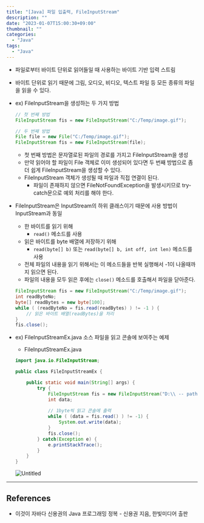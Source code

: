 ```yaml
---
title: "[Java] 파일 입출력, FileInputStream"
description: ""
date: "2023-01-07T15:00:30+09:00"
thumbnail: ""
categories:
  - "Java"
tags:
  - "Java"
---
```

<!--more-->

- 파일로부터 바이트 단위로 읽어들일 때 사용하는 바이트 기반 입력 스트림
- 바이트 단위로 읽기 때문에 그림, 오디오, 비디오, 텍스트 파일 등 모든 종류의 파일을 읽을 수 있다.
- ex) FileInputStream을 생성하는 두 가지 방법
    
    ```java
    // 첫 번째 방법
    FileInputStream fis = new FileInputStream("C:/Temp/image.gif");
    
    // 두 번째 방법
    File file = new File("C:/Temp/image.gif");
    FileInputStream fis = new FileInputStream(file);
    ```
    
    - 첫 번째 방법은 문자열로된 파일의 경로를 가지고 FileInputStream을 생성
    - 만약 읽어야 할 파일이 File 객체로 이미 생성되어 있다면 두 번째 방법으로 좀 더 쉽게 FileInputStream을 생성할 수 있다.
    - FileInputStream 객체가 생성될 때 파일과 직접 연결이 된다.
        - 파일이 존재하지 않으면 FileNotFoundException을 발생시키므로 try-catch문으로 예외 처리를 해야 한다.
- FileInputStream은 InputStream의 하위 클래스이기 때문에 사용 방법이 InputStream과 동일
    - 한 바이트를 읽기 위해
        - `read()` 메소드를 사용
    - 읽은 바이트를 byte 배열에 저장하기 위해
        - `read(byte[] b)` 또는 `read(byte[] b, int off, int len)` 메소드를 사용
    - 전체 파일의 내용을 읽기 위해서는 이 메소드들을 반복 실행해서 -1이 나올때까지 읽으면 된다.
    - 파일의 내용을 모두 읽은 후에는 `close()` 메소드를 호출해서 파일을 닫아준다.
    
    ```java
    FileInputStream fis = new FileInputStream("C:/Temp/image.gif");
    int readByteNo;
    byte[] readBytes = new byte[100];
    while ( (readByteNo = fis.read(readBytes) ) != -1 ) {
    	// 읽은 바이트 배열(readBytes)을 처리
    }
    fis.close();
    ```
    
- ex) FileInputStreamEx.java 소스 파일을 읽고 콘솔에 보여주는 예제
    - FileInputStreamEx.java
    
    ```java
    import java.io.FileInputStream;
    
    public class FileInputStreamEx {
    
    	public static void main(String[] args) {
    		try {
    			FileInputStream fis = new FileInputStream("D:\\ -- path -- \\FileInputStreamEx.java");
    			int data;
    			
    			// 1byte씩 읽고 콘솔에 출력
    			while ( (data = fis.read() ) != -1) {
    				System.out.write(data);
    			}
    			fis.close();
    		} catch(Exception e) {
    			e.printStackTrace();
    		}
    	}
    }
    ```
    
    ![Untitled](/images/lang_java/inputOutput/FileInputStream/Untitled.png)
    

---

## References

- 이것이 자바다 신용권의 Java 프로그래밍 정복 - 신용권 지음, 한빛미디어 출판